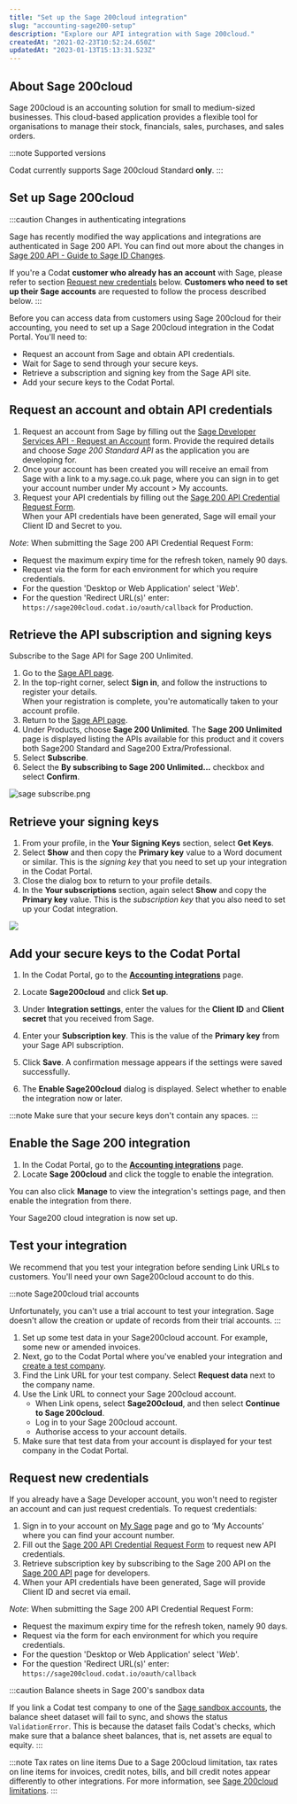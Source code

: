 ```yaml
---
title: "Set up the Sage 200cloud integration"
slug: "accounting-sage200-setup"
description: "Explore our API integration with Sage 200cloud."
createdAt: "2021-02-23T10:52:24.650Z"
updatedAt: "2023-01-13T15:13:31.523Z"
---
```


## About Sage 200cloud

Sage 200cloud is an accounting solution for small to medium-sized businesses. This cloud-based application provides a flexible tool for organisations to manage their stock, financials, sales, purchases, and sales orders.

:::note Supported versions

Codat currently supports Sage 200cloud Standard **only**.
:::

## Set up Sage 200cloud

:::caution Changes in authenticating integrations

Sage has recently modified the way applications and integrations are authenticated in Sage 200 API. You can find out more about the changes in <a href="https://gb-kb.sage.com/portal/app/portlets/results/viewsolution.jsp?solutionid=201204115644533" target="_blank">Sage 200 API - Guide to Sage ID Changes</a>.

If you're a Codat **customer who already has an account** with Sage, please refer to section [Request new credentials](/integrations/accounting/sage200/accounting-sage200-setup#section-request-new-credentials) below. **Customers who need to set up their Sage accounts** are requested to follow the process described below.
:::

Before you can access data from customers using Sage 200cloud for their accounting, you need to set up a Sage 200cloud integration in the Codat Portal. You'll need to:

- Request an account from Sage and obtain API credentials.
- Wait for Sage to send through your secure keys.
- Retrieve a subscription and signing key from the Sage API site.
- Add your secure keys to the Codat Portal.

## Request an account and obtain API credentials

1. Request an account from Sage by filling out the <a href="https://forms.office.com/Pages/ResponsePage.aspx?id=fN0yPvZBLUmho8WOsCz0-AGuQhvCTtZBjXDsFiNmzk5UQ0wzVUtLUkRNSDMxTEpZVzBWRDYxQzZVUS4u&wdLOR=c7B36958C-ED98-49A8-B339-55C8DDC118ED" target="_blank">Sage Developer Services API - Request an Account</a> form. Provide the required details and choose _Sage 200 Standard API_ as the application you are developing for.
2. Once your account has been created you will receive an email from Sage with a link to a my.sage.co.uk page, where you can sign in to get your account number under My account > My accounts.
3. Request your API credentials by filling out the <a href="https://sage.az1.qualtrics.com/jfe/form/SV_bQ14AM1zXki0msm" target="_blank">Sage 200 API Credential Request Form</a>.  
   When your API credentials have been generated, Sage will email your Client ID and Secret to you.

_Note_: When submitting the Sage 200 API Credential Request Form:

- Request the maximum expiry time for the refresh token, namely 90 days.
- Request via the form for each environment for which you require credentials.
- For the question 'Desktop or Web Application' select '_Web_'.
- For the question 'Redirect URL(s)' enter: `https://sage200cloud.codat.io/oauth/callback` for Production.

## Retrieve the API subscription and signing keys

Subscribe to the Sage API for Sage 200 Unlimited.

1. Go to the <a className="external" href="https://developer.columbus.sage.com/products/" target="_blank">Sage API page</a>.
2. In the top-right corner, select **Sign in**, and follow the instructions to register your details.  
   When your registration is complete, you're automatically taken to your account profile.
3. Return to the <a href="https://developer.columbus.sage.com/products/" target="_blank">Sage API page</a>.
4. Under Products, choose **Sage 200 Unlimited**. The **Sage 200 Unlimited** page is displayed listing the APIs available for this product and it covers both Sage200 Standard and Sage200 Extra/Professional.
5. Select **Subscribe**.
6. Select the **By subscribing to Sage 200 Unlimited...** checkbox and select **Confirm**.

![](/img/old/dbbec39-sage_subscribe.png "sage subscribe.png")

## Retrieve your signing keys

1. From your profile, in the **Your Signing Keys** section, select **Get Keys**.
2. Select **Show** and then copy the **Primary key** value to a Word document or similar. This is the _signing key_ that you need to set up your integration in the Codat Portal.
3. Close the dialog box to return to your profile details.
4. In the **Your subscriptions** section, again select **Show** and copy the **Primary key** value. This is the _subscription key_ that you also need to set up your Codat integration.

<img src="/img/old/4815330-sage_keyss2.png" />

## Add your secure keys to the Codat Portal

1. In the Codat Portal, go to the <a className="external" href="https://app.codat.io/settings/integrations/accounting" target="_blank">**Accounting integrations**</a> page.

2. Locate **Sage200cloud** and click **Set up**.

3. Under **Integration settings**, enter the values for the **Client ID** and **Client secret** that you received from Sage.

4. Enter your **Subscription key**. This is the value of the **Primary key** from your Sage API subscription.

5. Click **Save**. A confirmation message appears if the settings were saved successfully.

6. The **Enable Sage200cloud** dialog is displayed. Select whether to enable the integration now or later.

:::note
Make sure that your secure keys don't contain any spaces.
:::

## Enable the Sage 200 integration

1. In the Codat Portal, go to the <a className="external" href="https://app.codat.io/settings/integrations/accounting" target="blank">**Accounting integrations**</a> page.
2. Locate **Sage 200cloud** and click the toggle to enable the integration.

You can also click **Manage** to view the integration's settings page, and then enable the integration from there.

Your Sage200 cloud integration is now set up.

## Test your integration

We recommend that you test your integration before sending Link URLs to customers. You'll need your own Sage200cloud account to do this.

:::note Sage200cloud trial accounts

Unfortunately, you can't use a trial account to test your integration. Sage doesn't allow the creation or update of records from their trial accounts.
:::

1. Set up some test data in your Sage200cloud account. For example, some new or amended invoices.
2. Next, go to the Codat Portal where you've enabled your integration and [create a test company](/other/portal/companies#add-a-new-company).
3. Find the Link URL for your test company. Select **Request data** next to the company name.
4. Use the Link URL to connect your Sage 200cloud account.
   - When Link opens, select **Sage200cloud**, and then select **Continue to Sage 200cloud**.
   - Log in to your Sage 200cloud account.
   - Authorise access to your account details.
5. Make sure that test data from your account is displayed for your test company in the Codat Portal.

## Request new credentials

If you already have a Sage Developer account, you won't need to register an account and can just request credentials. To request credentials:

1. Sign in to your account on <a href="https://sage.co.uk/" target="_blank">My Sage</a> page and go to ‘My Accounts’ where you can find your account number.
2. Fill out the <a href="https://sage.az1.qualtrics.com/jfe/form/SV_bQ14AM1zXki0msm" target="_blank">Sage 200 API Credential Request Form</a> to request new API credentials.
3. Retrieve subscription key by subscribing to the Sage 200 API on the <a href="https://developer.columbus.sage.com/products/" target="_blank">Sage 200 API</a> page for developers.
4. When your API credentials have been generated, Sage will provide Client ID and secret via email.

_Note_: When submitting the Sage 200 API Credential Request Form:

- Request the maximum expiry time for the refresh token, namely 90 days.
- Request via the form for each environment for which you require credentials.
- For the question 'Desktop or Web Application' select '_Web_'.
- For the question 'Redirect URL(s)' enter: `https://sage200cloud.codat.io/oauth/callback`

:::caution Balance sheets in Sage 200's sandbox data

If you link a Codat test company to one of the [Sage sandbox accounts](https://developer.sage.com/api/payments/test-in-sandbox.html#testing), the balance sheet dataset will fail to sync, and shows the status `ValidationError`. This is because the dataset fails Codat's checks, which make sure that a balance sheet balances, that is, net assets are equal to equity.
:::

:::note Tax rates on line items
Due to a Sage 200cloud limitation, tax rates on line items for invoices, credit notes, bills, and bill credit notes appear differently to other integrations. For more information, see [Sage 200cloud limitations](/sage200-limitations).
:::

